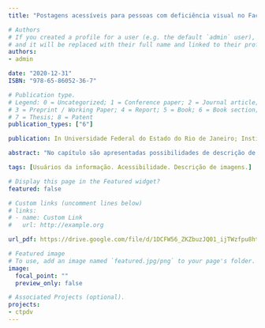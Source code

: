 ```yaml
---
title: "Postagens acessíveis para pessoas com deficiência visual no Facebook e no Instagram"

# Authors
# If you created a profile for a user (e.g. the default `admin` user), write the username (folder name) here 
# and it will be replaced with their full name and linked to their profile.
authors:
- admin

date: "2020-12-31"
ISBN: "978-65-86052-36-7"

# Publication type.
# Legend: 0 = Uncategorized; 1 = Conference paper; 2 = Journal article;
# 3 = Preprint / Working Paper; 4 = Report; 5 = Book; 6 = Book section;
# 7 = Thesis; 8 = Patent
publication_types: ["6"]

publication: In Universidade Federal do Estado do Rio de Janeiro; Instituto Brasil Social (Org.). *Observatório Fluminense de políticas públicas em defesa da pessoa com deficiência - trajetórias de pesquisas.* Rio de Janeiro - Gramma Livraria e Editora, p. 115-124

abstract: "No capítulo são apresentadas possibilidades de descrição de imagens, por meio dos textos alternativos, visando tornar as publicações no Facebook e Instagram mais acessíveis para usuários de leitores de tela, muitos deles, pessoas cegas."

tags: [Usuários da informação. Acessibilidade. Descrição de imagens.]

# Display this page in the Featured widget?
featured: false

# Custom links (uncomment lines below)
# links:
# - name: Custom Link
#   url: http://example.org

url_pdf: https://drive.google.com/file/d/1DCFW56_ZKZbuzJQ01_ijTWzfpu8htJrk/view?usp=sharing

# Featured image
# To use, add an image named `featured.jpg/png` to your page's folder. 
image:
  focal_point: ""
  preview_only: false

# Associated Projects (optional).
projects:
- ctpdv
---
```

